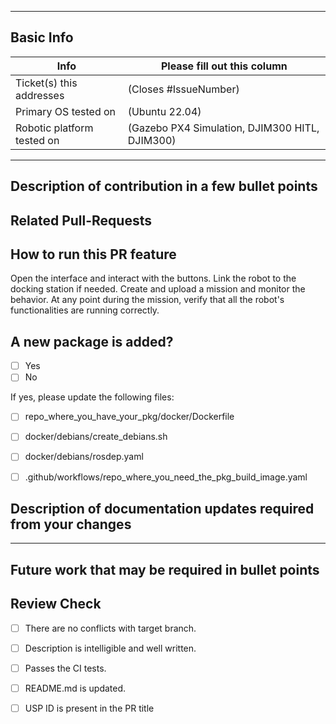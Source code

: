 <!-- Please fill out the following pull request template for non-trivial changes to help us process your PR faster and more efficiently.-->

---

## Basic Info

| Info | Please fill out this column |
| ------ | ----------- |
| Ticket(s) this addresses   | (Closes #IssueNumber) |
| Primary OS tested on | (Ubuntu 22.04) |
| Robotic platform tested on | (Gazebo PX4 Simulation, DJIM300 HITL, DJIM300) |

---

## Description of contribution in a few bullet points
<!--
* I added this neat new feature
* Also fixed a typo in a parameter name in nav2_costmap_2d
-->

## Related Pull-Requests
<!--
* Add related PRs links.
-->

## How to run this PR feature

Open the interface and interact with the buttons. Link the robot to the docking station if needed. Create and upload a mission and monitor the behavior. At any point during the mission, verify that all the robot's functionalities are running correctly.

## A new package is added? 

  - [ ] Yes
  - [ ] No

  If yes, please update the following files:
  
  - [ ] repo_where_you_have_your_pkg/docker/Dockerfile
  - [ ] docker/debians/create_debians.sh
  - [ ] docker/debians/rosdep.yaml
  - [ ] .github/workflows/repo_where_you_need_the_pkg_build_image.yaml


## Description of documentation updates required from your changes

<!--
* Added new parameter, so need to add that to default configs and documentation page
* I added some capabilities, need to document them
-->

---

## Future work that may be required in bullet points

<!--
* I think there might be some optimizations to be made from STL vector
* I see alot of redundancy in this package, we might want to add a function `bool XYZ()` to reduce clutter
* I tested on a differential drive robot, but there might be issues turning near corners on an omnidirectional platform
-->

## Review Check

- [ ] There are no conflicts with target branch.

- [ ] Description is intelligible and well written.

- [ ] Passes the CI tests.

- [ ] README.md is updated.  

- [ ] USP ID is present in the PR title 






